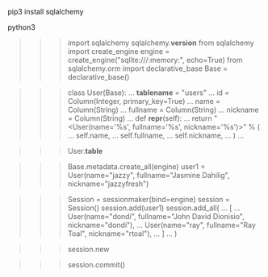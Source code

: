 pip3 install sqlalchemy

python3
>>> import sqlalchemy
>>> sqlalchemy.__version__
>>> from sqlalchemy import create_engine
>>> engine = create_engine("sqlite:///:memory:", echo=True)
>>> from sqlalchemy.orm import declarative_base
>>> Base = declarative_base()

>>> class User(Base):
...   __tablename__ = "users"
...   id = Column(Integer, primary_key=True)
...   name = Column(String)
...   fullname = Column(String)
...   nickname = Column(String)
...   def __repr__(self):
...     return "<User(name='%s', fullname='%s', nickname='%s')>" % (
...       self.name,
...       self.fullname,
...       self.nickname,
...     )
...

>>> User.__table__

>>> Base.metadata.create_all(engine)
>>> user1 = User(name="jazzy", fullname="Jasmine Dahilig", nickname="jazzyfresh")

>>> Session = sessionmaker(bind=engine)
>>> session = Session()
>>> session.add(user1)
>>> session.add_all(
...   [
...     User(name="dondi", fullname="John David Dionisio", nickname="dondi"),
...     User(name="ray", fullname="Ray Toal", nickname="rtoal"),
...   ]
... )

>>> session.new

>>> session.commit()
